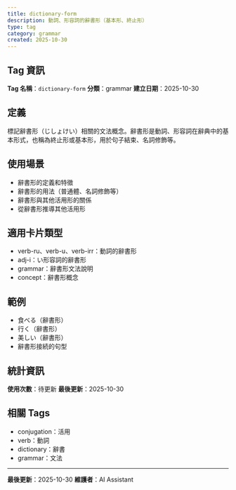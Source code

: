 ```yaml
---
title: dictionary-form
description: 動詞、形容詞的辭書形（基本形、終止形）
type: tag
category: grammar
created: 2025-10-30
---
```


## Tag 資訊

**Tag 名稱**：`dictionary-form`
**分類**：grammar
**建立日期**：2025-10-30

## 定義

標記辭書形（じしょけい）相關的文法概念。辭書形是動詞、形容詞在辭典中的基本形式，也稱為終止形或基本形，用於句子結束、名詞修飾等。

## 使用場景

- 辭書形的定義和特徵
- 辭書形的用法（普通體、名詞修飾等）
- 辭書形與其他活用形的關係
- 從辭書形推導其他活用形

## 適用卡片類型

- verb-ru、verb-u、verb-irr：動詞的辭書形
- adj-i：い形容詞的辭書形
- grammar：辭書形文法說明
- concept：辭書形概念

## 範例

- 食べる（辭書形）
- 行く（辭書形）
- 美しい（辭書形）
- 辭書形接続的句型

## 統計資訊

**使用次數**：待更新
**最後更新**：2025-10-30

## 相關 Tags

- conjugation：活用
- verb：動詞
- dictionary：辭書
- grammar：文法

---

**最後更新**：2025-10-30
**維護者**：AI Assistant
